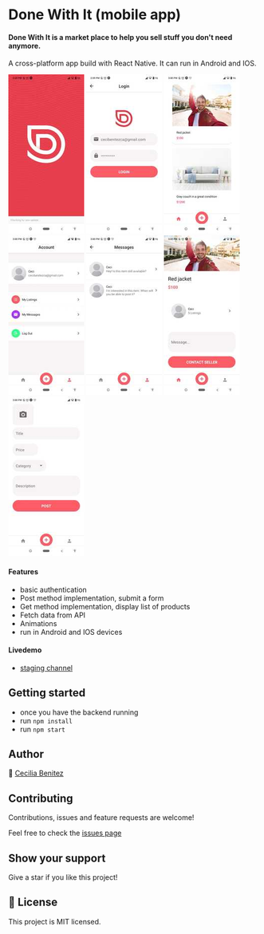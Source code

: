 # Done With It (mobile app)

#### Done With It is a market place to help you sell stuff you don't need anymore.
A cross-platform app build with React Native.
It can run in Android and IOS.

![app start](./screens/screen-1.jpeg)  ![login](./screens/screen-2.jpeg)  ![list](./screens/screen-3.jpeg)  ![account](./screens/screen-4.jpeg)  ![messages](./screens/screen-5.jpeg) ![details](./screens/screen-6.jpeg)  ![add product](./screens/screen-7.jpeg)

#### Features
- basic authentication
- Post method implementation, submit a form
- Get method implementation, display list of products
- Fetch data from API
- Animations
- run in Android and IOS devices

#### Livedemo
- [staging channel](https://expo.io/@cecipeke/projects/DoneWithIt?release-channel=staging)


## Getting started
- once you have the backend running
- run `npm install`
- run `npm start`


## Author
👤 [Cecilia Benitez](https://ceciliabenitez.com/)


## Contributing

Contributions, issues and feature requests are welcome!

Feel free to check the [issues page](https://github.com/Ceci007/done-with-it/issues)


## Show your support

Give a star if you like this project!


## 📝 License

This project is MIT licensed.
